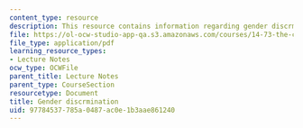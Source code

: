 ```yaml
---
content_type: resource
description: This resource contains information regarding gender discrmination.
file: https://ol-ocw-studio-app-qa.s3.amazonaws.com/courses/14-73-the-challenge-of-world-poverty-spring-2011/97784537785a0487ac0e1b3aae861240_MIT14_73S11_Lec14_slides.pdf
file_type: application/pdf
learning_resource_types:
- Lecture Notes
ocw_type: OCWFile
parent_title: Lecture Notes
parent_type: CourseSection
resourcetype: Document
title: Gender discrmination
uid: 97784537-785a-0487-ac0e-1b3aae861240
---
```

